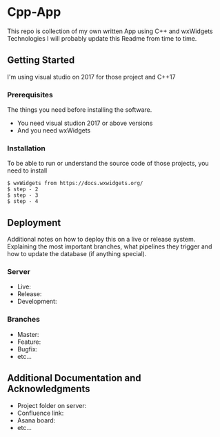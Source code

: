 # Cpp-App

This repo is collection of my own written App using C++ and wxWidgets Technologies
I will probably update this Readme from time to time.

## Getting Started

I'm using visual studio on 2017 for those project and C++17

### Prerequisites

The things you need before installing the software.

* You need visual studion 2017 or above versions
* And you need wxWidgets 

### Installation

To be able to run or understand the source code of those projects, you need to install

```
$ wxWidgets from https://docs.wxwidgets.org/
$ step - 2
$ step - 3
$ step - 4
```

## Deployment

Additional notes on how to deploy this on a live or release system. Explaining the most important branches, what pipelines they trigger and how to update the database (if anything special).

### Server

* Live:
* Release:
* Development:

### Branches

* Master:
* Feature:
* Bugfix:
* etc...

## Additional Documentation and Acknowledgments

* Project folder on server:
* Confluence link:
* Asana board:
* etc...
